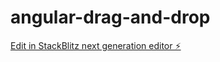 # angular-drag-and-drop

[Edit in StackBlitz next generation editor ⚡️](https://stackblitz.com/~/github.com/Chiiko-H/angular-drag-and-drop)